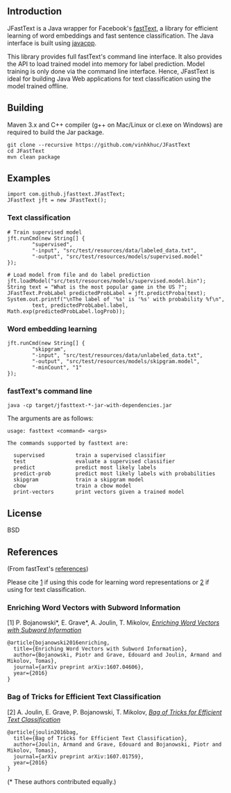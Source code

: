 ## Introduction
JFastText is a Java wrapper for Facebook's [fastText](https://github.com/facebookresearch/fastText), 
a library for efficient learning of word embeddings and fast sentence classification. The Java interface 
is built using [javacpp](https://github.com/bytedeco/javacpp). 

This library provides full fastText's command line interface. It also provides the API to load trained model 
into memory for label prediction. Model training is only done via the command line interface. Hence, JFastText 
is ideal for building Java Web applications for text classification using the model trained offline.

## Building
Maven 3.x and C++ compiler (g++ on Mac/Linux or cl.exe on Windows) are required to build the Jar package. 

```
git clone --recursive https://github.com/vinhkhuc/JFastText
cd JFastText
mvn clean package
```

## Examples
```
import com.github.jfasttext.JFastText;
JFastText jft = new JFastText();
```

### Text classification
```
# Train supervised model
jft.runCmd(new String[] {
        "supervised",
        "-input", "src/test/resources/data/labeled_data.txt",
        "-output", "src/test/resources/models/supervised.model"
});

# Load model from file and do label prediction
jft.loadModel("src/test/resources/models/supervised.model.bin");
String text = "What is the most popular game in the US ?";
JFastText.ProbLabel predictedProbLabel = jft.predictProba(text);
System.out.printf("\nThe label of '%s' is '%s' with probability %f\n",
        text, predictedProbLabel.label, Math.exp(predictedProbLabel.logProb));
``` 
 
### Word embedding learning
```
jft.runCmd(new String[] {
        "skipgram",
        "-input", "src/test/resources/data/unlabeled_data.txt",
        "-output", "src/test/resources/models/skipgram.model",
        "-minCount", "1"
});
```

### fastText's command line
```
java -cp target/jfasttext-*-jar-with-dependencies.jar
```

The arguments are as follows:

```
usage: fasttext <command> <args>

The commands supported by fasttext are:

  supervised          train a supervised classifier
  test                evaluate a supervised classifier
  predict             predict most likely labels
  predict-prob        predict most likely labels with probabilities
  skipgram            train a skipgram model
  cbow                train a cbow model
  print-vectors       print vectors given a trained model
```

## License
BSD

## References
(From fastText's [references](https://github.com/facebookresearch/fastText#references))

Please cite [1](#enriching-word-vectors-with-subword-information) if using this code for learning word representations or [2](#bag-of-tricks-for-efficient-text-classification) if using for text classification.

### Enriching Word Vectors with Subword Information

[1] P. Bojanowski\*, E. Grave\*, A. Joulin, T. Mikolov, [*Enriching Word Vectors with Subword Information*](https://arxiv.org/abs/1607.04606)

```
@article{bojanowski2016enriching,
  title={Enriching Word Vectors with Subword Information},
  author={Bojanowski, Piotr and Grave, Edouard and Joulin, Armand and Mikolov, Tomas},
  journal={arXiv preprint arXiv:1607.04606},
  year={2016}
}
```

### Bag of Tricks for Efficient Text Classification

[2] A. Joulin, E. Grave, P. Bojanowski, T. Mikolov, [*Bag of Tricks for Efficient Text Classification*](https://arxiv.org/abs/1607.01759)

```
@article{joulin2016bag,
  title={Bag of Tricks for Efficient Text Classification},
  author={Joulin, Armand and Grave, Edouard and Bojanowski, Piotr and Mikolov, Tomas},
  journal={arXiv preprint arXiv:1607.01759},
  year={2016}
}
```

(\* These authors contributed equally.)

